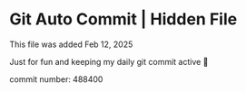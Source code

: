 # Git Auto Commit | Hidden File

This file was added Feb 12, 2025

Just for fun and keeping my daily git commit active 🤪

commit number: 488400
